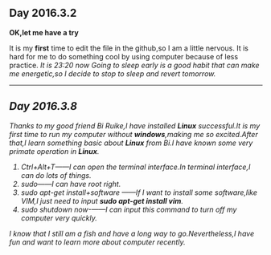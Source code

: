 ## Day 2016.3.2 ##

**OK,let me have a try**

It is my **first** time to edit the file in the github,so I am a little nervous.
It is hard for me to do something cool by using computer because of less practice.
 <i class="icon-clock">
It is 23:20 now
Going to sleep early is a good habit that can make me energetic,so I decide to stop to sleep and revert tomorrow.


----------


## Day 2016.3.8 ##
Thanks to my good friend Bi Ruike,I have installed **Linux** successful.It is my first time to run my computer without **windows**,making me so excited.After that,I learn something basic about **Linux** from Bi.I have known some very primate operation in **Linux**.

 1. *Ctrl+Alt+T*——I can open the terminal interface.In terminal interface,I can do lots of things.
 2. *sudo*——I can have root right.
 3. *sudo apt-get install+software* ——If I want to install some software,like VIM,I just need to input **sudo apt-get install vim**.
 4. *sudo shutdown now*-——I can input this command to turn off my computer very quickly.
 
 I know that I still am a fish and have a long way to go.Nevertheless,I have fun and want to learn more about computer recently. 

